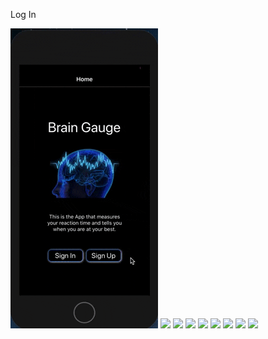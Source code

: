 Log In

![](https://github.com/mattkrebs2000/ReactNativeBrainGaugeFolder/blob/master/frontend/LogIn.gif)
![](https://media.giphy.com/media/WT4nhnsd4p9pecKnc2/giphy.gif)
![](https://media.giphy.com/media/s75jowfOZOr22UDaC4/giphy.gif)
![](https://media.giphy.com/media/9kQi9de3wwDaXuUHlS/giphy.gif)
![](https://media.giphy.com/media/dN7CWAY3AiqqaoqmGb/giphy.gif)
![](https://media.giphy.com/media/x0jVFwiJ3JZn0hCJsn/giphy.gif)
![](https://media.giphy.com/media/2UTCchw3MjUukLFLn2/giphy.gif)
![](https://media.giphy.com/media/d0k4TN6xl2XVASARmR/giphy.gif)
![](![](https://media.giphy.com/media/d0k4TN6xl2XVASARmR/giphy.gif))

